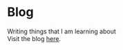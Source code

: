 # Blog
Writing things that I am learning about  
Visit the blog [here](https://chaitanya-varu-blog.netlify.app).